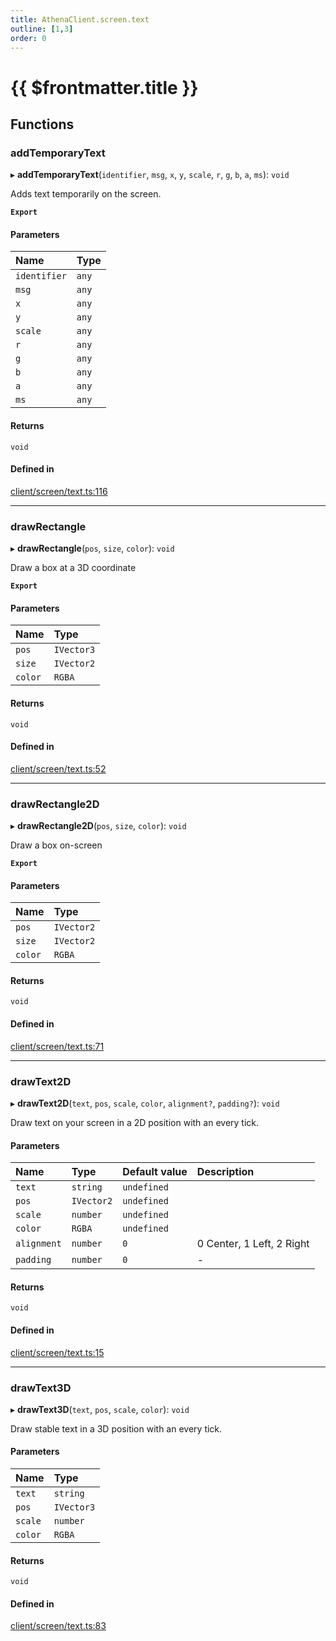 ```yaml
---
title: AthenaClient.screen.text
outline: [1,3]
order: 0
---
```


# {{ $frontmatter.title }}


## Functions

### addTemporaryText

▸ **addTemporaryText**(`identifier`, `msg`, `x`, `y`, `scale`, `r`, `g`, `b`, `a`, `ms`): `void`

Adds text temporarily on the screen.

**`Export`**

#### Parameters

| Name | Type |
| :------ | :------ |
| `identifier` | `any` |
| `msg` | `any` |
| `x` | `any` |
| `y` | `any` |
| `scale` | `any` |
| `r` | `any` |
| `g` | `any` |
| `b` | `any` |
| `a` | `any` |
| `ms` | `any` |

#### Returns

`void`

#### Defined in

[client/screen/text.ts:116](https://github.com/Stuyk/altv-athena/blob/ae8402672/src/core/client/screen/text.ts#L116)

___

### drawRectangle

▸ **drawRectangle**(`pos`, `size`, `color`): `void`

Draw a box at a 3D coordinate

**`Export`**

#### Parameters

| Name | Type |
| :------ | :------ |
| `pos` | `IVector3` |
| `size` | `IVector2` |
| `color` | `RGBA` |

#### Returns

`void`

#### Defined in

[client/screen/text.ts:52](https://github.com/Stuyk/altv-athena/blob/ae8402672/src/core/client/screen/text.ts#L52)

___

### drawRectangle2D

▸ **drawRectangle2D**(`pos`, `size`, `color`): `void`

Draw a box on-screen

**`Export`**

#### Parameters

| Name | Type |
| :------ | :------ |
| `pos` | `IVector2` |
| `size` | `IVector2` |
| `color` | `RGBA` |

#### Returns

`void`

#### Defined in

[client/screen/text.ts:71](https://github.com/Stuyk/altv-athena/blob/ae8402672/src/core/client/screen/text.ts#L71)

___

### drawText2D

▸ **drawText2D**(`text`, `pos`, `scale`, `color`, `alignment?`, `padding?`): `void`

Draw text on your screen in a 2D position with an every tick.

#### Parameters

| Name | Type | Default value | Description |
| :------ | :------ | :------ | :------ |
| `text` | `string` | `undefined` |  |
| `pos` | `IVector2` | `undefined` |  |
| `scale` | `number` | `undefined` |  |
| `color` | `RGBA` | `undefined` |  |
| `alignment` | `number` | `0` | 0 Center, 1 Left, 2 Right |
| `padding` | `number` | `0` | - |

#### Returns

`void`

#### Defined in

[client/screen/text.ts:15](https://github.com/Stuyk/altv-athena/blob/ae8402672/src/core/client/screen/text.ts#L15)

___

### drawText3D

▸ **drawText3D**(`text`, `pos`, `scale`, `color`): `void`

Draw stable text in a 3D position with an every tick.

#### Parameters

| Name | Type |
| :------ | :------ |
| `text` | `string` |
| `pos` | `IVector3` |
| `scale` | `number` |
| `color` | `RGBA` |

#### Returns

`void`

#### Defined in

[client/screen/text.ts:83](https://github.com/Stuyk/altv-athena/blob/ae8402672/src/core/client/screen/text.ts#L83)
